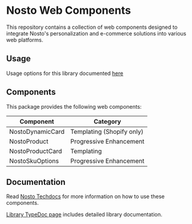 # Nosto Web Components

This repository contains a collection of web components designed to integrate Nosto's personalization and e-commerce solutions into various web platforms.

## Usage

Usage options for this library documented [here](https://docs.nosto.com/techdocs/apis/frontend/oss/web-components/loading-web-components)

## Components

This package provides the following web components:

| Component         | Category                  |
| ----------------- | ------------------------- |
| NostoDynamicCard  | Templating (Shopify only) |
| NostoProduct      | Progressive Enhancement   |
| NostoProductCard  | Templating                |
| NostoSkuOptions   | Progressive Enhancement   |

## Documentation

Read [Nosto Techdocs](https://docs.nosto.com/techdocs/apis/frontend/oss/web-components) for more information on how to use these components.

[Library TypeDoc page](https://nosto.github.io/web-components) includes detailed library documentation.